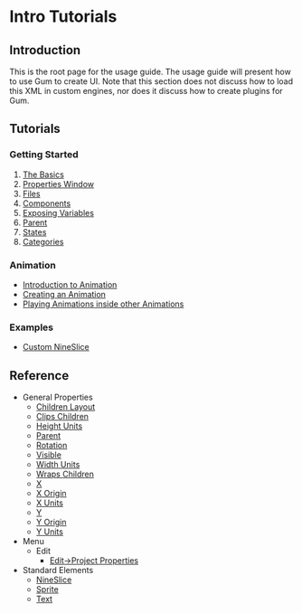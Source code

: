 # Intro Tutorials

## Introduction

This is the root page for the usage guide. The usage guide will present how to use Gum to create UI. Note that this section does not discuss how to load this XML in custom engines, nor does it discuss how to create plugins for Gum.

## Tutorials

### Getting Started

1. [The Basics](basics.md)
2. [Properties Window](properties-window.md)
3. [Files](files.md)
4. [Components](components.md)
5. [Exposing Variables](exposing-variables.md)
6. [Parent](parent.md)
7. [States](states.md)
8. [Categories](state-categories.md)

### Animation

* [Introduction to Animation ](../animation-tutorials/introduction-to-animation.md)
* [Creating an Animation](../animation-tutorials/creating-an-animation.md)
* [Playing Animations inside other Animations ](../animation-tutorials/playing-animations-inside-other-animations.md)

### Examples

* [Custom NineSlice](../examples/custom-nineslice.md)

## Reference

* General Properties
  * [Children Layout](../gum-elements/general-properties/children-layout.md)
  * [Clips Children](../gum-elements/general-properties/clips-children.md)
  * [Height Units](../gum-elements/general-properties/height-units.md)
  * [Parent](../gum-elements/general-properties/parent.md)
  * [Rotation](../gum-elements/general-properties/rotation.md)
  * [Visible](../gum-elements/general-properties/visible.md)
  * [Width Units](../gum-elements/general-properties/width-units.md)
  * [Wraps Children](../gum-elements/general-properties/wraps-children.md)
  * [X](../gum-elements/general-properties/x.md)
  * [X Origin](../gum-elements/general-properties/x-origin.md)
  * [X Units](../gum-elements/general-properties/x-units.md)
  * [Y](../gum-elements/general-properties/y.md)
  * [Y Origin](../gum-elements/general-properties/y-origin.md)
  * [Y Units](../gum-elements/general-properties/y-units.md)
* Menu
  * Edit
    * [Edit-&gt;Project Properties](../menu/project-properties.md)
* Standard Elements
  * [NineSlice](../gum-elements/nineslice/)
  * [Sprite](../gum-elements/sprite/)
  * [Text](../gum-elements/text/)

